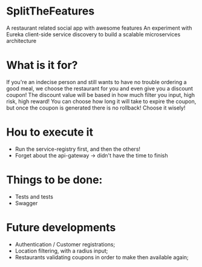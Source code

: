 # SplitTheFeatures
A restaurant related social app with awesome features 
An experiment with Eureka client-side service discovery to build a scalable microservices architecture

# What is it for?
If you're an indecise person and still wants to have no trouble ordering a good meal, we choose the restaurant for you and even give you a discount coupon!
The discount value will be based in how much filter you input, high risk, high reward!
You can choose how long it will take to expire the coupon, but once the coupon is generated there is no rollback! Choose it wisely!

# Hou to execute it
* Run the service-registry first, and then the others!
* Forget about the api-gateway -> didn't have the time to finish

# Things to be done:
* Tests and tests
* Swagger

# Future developments
* Authentication / Customer registrations;
* Location filtering, with a radius input;
* Restaurants validating coupons in order to make then available again;

